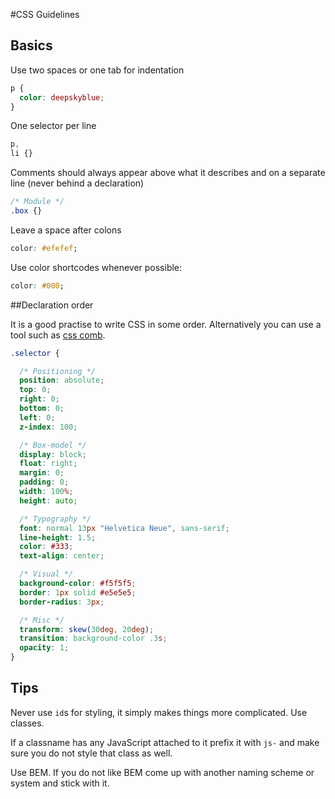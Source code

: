 #CSS Guidelines


## Basics

Use two spaces or one tab for indentation

```css
p {
  color: deepskyblue;
}
```

One selector per line

```css
p,
li {}
```

Comments should always appear above what it describes and on a separate line (never behind a declaration)

```css
/* Module */
.box {}
```

Leave a space after colons

```css
color: #efefef;
```

Use color shortcodes whenever possible:

```css
color: #000;
```

##Declaration order

It is a good practise to write CSS in some order. Alternatively you can use a tool such as [css comb](http://csscomb.com/). 

```css
.selector {

  /* Positioning */
  position: absolute;
  top: 0;
  right: 0;
  bottom: 0;
  left: 0;
  z-index: 100;

  /* Box-model */
  display: block;
  float: right;
  margin: 0;
  padding: 0;
  width: 100%;
  height: auto;

  /* Typography */
  font: normal 13px "Helvetica Neue", sans-serif;
  line-height: 1.5;
  color: #333;
  text-align: center;

  /* Visual */
  background-color: #f5f5f5;
  border: 1px solid #e5e5e5;
  border-radius: 3px;

  /* Misc */
  transform: skew(30deg, 20deg);
  transition: background-color .3s;
  opacity: 1;
}
```

## Tips

Never use `id`s for styling, it simply makes things more complicated. Use classes. 

If a classname has any JavaScript attached to it prefix it with `js-` and make sure you do not style that class as well.
 
Use BEM. If you do not like BEM come up with another naming scheme or system and stick with it. 
